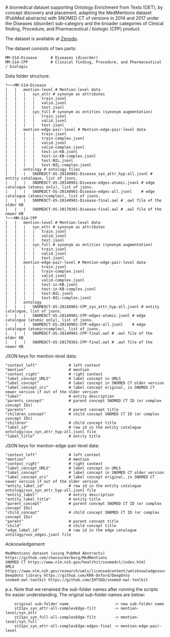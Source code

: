 A biomedical dataset supporting Ontology Enrichment from Texts (OET), by concept discovery and placement, adapting the MedMentions dataset (PubMed abstracts) with SNOMED CT of versions in 2014 and 2017 under the Diseases (disorder) sub-category and the broader categories of Clinical finding, Procedure, and Pharmaceutical / biologic (CPP) product. 

The dataset is available at [Zenodo](https://zenodo.org/record/8043690). 

The dataset consists of two parts:

    MM-S14-Disease      # Diseases (disorder)
    MM-S14-CPP          # Clinical finding, Procedure, and Pharmaceutical / biologic 

Data folder structure:

```
└───MM-S14-Disease
|   |   mention-level # Mention-level data
|   |   |   syn_attr # synonym as attributes 
|   |   |   |   train.jsonl
|   |   |   |   valid.jsonl
|   |   |   |   test.jsonl     
|   |   |   syn_full # synonym as entities (synonym augmentation)
|   |   |   |   train.jsonl
|   |   |   |   valid.jsonl
|   |   |   |   test.jsonl
|   |   mention-edge-pair-level # Mention-edge-pair-level data
|   |   |   |   train.jsonl
|   |   |   |   train-complex.jsonl
|   |   |   |   valid.jsonl
|   |   |   |   valid-complex.jsonl
|   |   |   |   test-in-KB.jsonl
|   |   |   |   test-in-KB-complex.jsonl
|   |   |   |   test-NIL.jsonl
|   |   |   |   test-NIL-complex.jsonl
|   |   ontology # ontology files
|   |   |   SNOMEDCT-US-20140901-Disease_syn_attr_hyp-all.jsonl # entity catalogue, list of jsons.
|   |   |   SNOMEDCT-US-20140901-Disease-edges-atomic.jsonl # edge catalogue (atomic only), list of jsons.
|   |   |   SNOMEDCT-US-20140901-Disease-edges-all.jsonl    # edge catalogue (atomic+complex), list of jsons.
|   |   |   SNOMEDCT-US-20140901-Disease-final.owl # .owl file of the older KB
|   |   |   SNOMEDCT-US-20170301-Disease-final.owl # .owl file of the newer KB
└───MM-S14-CPP
|   |   mention-level # Mention-level data
|   |   |   syn_attr # synonym as attributes
|   |   |   |   train.jsonl
|   |   |   |   valid.jsonl
|   |   |   |   test.jsonl
|   |   |   syn_full # synonym as entities (synonym augmentation)
|   |   |   |   train.jsonl
|   |   |   |   valid.jsonl
|   |   |   |   test.jsonl
|   |   mention-edge-pair-level # Mention-edge-pair-level data
|   |   |   |   train.jsonl
|   |   |   |   train-complex.jsonl
|   |   |   |   valid.jsonl
|   |   |   |   valid-complex.jsonl
|   |   |   |   test-in-KB.jsonl
|   |   |   |   test-in-KB-complex.jsonl
|   |   |   |   test-NIL.jsonl
|   |   |   |   test-NIL-complex.jsonl
|   |   ontology
|   |   |   SNOMEDCT-US-20140901-CPP_syn_attr_hyp-all.jsonl # entity catalogue, list of jsons.
|   |   |   SNOMEDCT-US-20140901-CPP-edges-atomic.jsonl # edge catalogue (atomic only), list of jsons.
|   |   |   SNOMEDCT-US-20140901-CPP-edges-all.jsonl    # edge catalogue (atomic+complex), list of jsons.
|   |   |   SNOMEDCT-US-20140901-CPP-final.owl # .owl file of the older KB
|   |   |   SNOMEDCT-US-20170301-CPP-final.owl # .owl file of the newer KB
```

JSON keys for mention-level data:
    
    "context_left"              # left context
    "mention"                   # mention
    "context_right"             # right context 
    "label_concept_UMLS"        # label concept in UMLS
    "label_concept"             # label concept in SNOMED CT older version
    "label_concept_ori"         # label concept original, in SNOMED CT newer version if out of the older version
    "label"                     # entity description
    "parents_concept"           # parent concept SNOMED CT ID (or complex concept IDs)
    "parents"                   # parent concept title
    "children_concept"          # child concept SNOMED CT ID (or complex concept IDs)
    "children"                  # child concept title
    "label_id"                  # row id in the entity catalogue ontology/xxx_syn_attr_hyp-all.jsonl file
    "label_title"               # entity title

JSON keys for mention-edge-pair-level data:

    "context_left"              # left context
    "mention"                   # mention
    "context_right"             # right context 
    "label_concept_UMLS"        # label concept in UMLS
    "label_concept"             # label concept in SNOMED CT older version
    "label_concept_ori"         # label concept original, in SNOMED CT newer version if out of the older version
    "entity_label_id"           # row id in the entity catalogue ontology/xxx_syn_attr_hyp-all.jsonl file
    "entity_label"              # entity description
    "entity_label_title"        # entity title
    "parent_concept"            # parent concept SNOMED CT ID (or complex concept IDs)
    "child_concept"             # child concept SNOMED CT ID (or complex concept IDs)
    "parent"                    # parent concept title
    "child"                     # child concept title
    "edge_label_id"             # row id in the edge catalogue ontology/xxx_edges.jsonl file

Acknowledgement:

    MedMentions dataset (using PubMed Abstracts) https://github.com/chanzuckerberg/MedMentions
    SNOMED CT https://www.nlm.nih.gov/healthit/snomedct/index.html
    UMLS https://www.nlm.nih.gov/research/umls/licensedcontent/umlsknowledgesources.html
    DeepOnto library https://github.com/KRR-Oxford/DeepOnto
    snomed-owl-toolkit https://github.com/IHTSDO/snomed-owl-toolkit

p.s. Note that we renamed the sub-folder names after running the scripts for easier understanding.
     The original sub-folder names are below:     
     
        original sub-folder name                    -> new sub-folder name
        st21pv_syn_attr-all-complexEdge-filt        -> mention-level/syn_attr
        st21pv_syn_full-all-complexEdge-filt        -> mention-level/syn_full
        st21pv_syn_attr-all-complexEdge-edges-final -> mention-edge-pair-level
